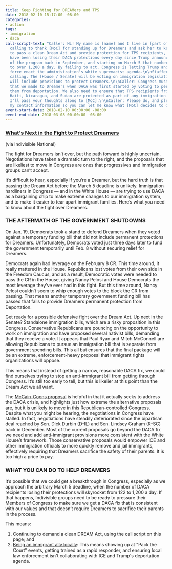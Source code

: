 ```yaml
---
title: Keep Fighting for DREAMers and TPS
date: 2018-02-10 15:17:00 -08:00
categories:
- action
tags:
- immigration
- daca
call-script-text: "Caller: Hi! My name is [name] and I live in [part of state]. I'm
  calling to thank [MoC] for standing up for Dreamers and ask her to keep working
  to pass a clean Dream Act and provide protection for TPS recipients, now. 122 Dreamers
  have been losing their DACA protections every day since Trump announced the end
  of the program back in September, and starting on March 5 that number will rise
  to over 1,200 a day. By failing to act, Congress is letting Trump and his deportation
  force enact the administration's white supremacist agenda.\n\nStaffer: Thanks for
  calling. The [House / Senate] will be voting on immigration legislation soon that
  will include provisions to protect Dreamers.\n\nCaller: Congress must keep the promise
  that we made to Dreamers when DACA was first started by voting to permanently protect
  them from deportation. We also need to ensure that TPS recipients from El Salvador,
  Haiti, Nicaragua, and Sudan are protected as part of any immigration deal. \n\nStaffer:
  I'll pass your thoughts along to [MoC].\n\nCaller: Please do, and please take down
  my contact information so you can let me know what [MoC] decides to do."
event-start-date: 2018-02-10 00:00:00 -08:00
event-end-date: 2018-03-08 00:00:00 -08:00
---
```


### [What's Next in the Fight to Protect Dreamers](https://www.indivisible.org/resource/whats-next-fight-protect-dreamers/)
(via Indivisible National)

The fight for Dreamers isn’t over, but the path forward is highly uncertain. Negotiations have taken a dramatic turn to the right, and the proposals that are likeliest to move in Congress are ones that progressives and immigration groups can’t accept.

It’s difficult to hear, especially if you’re a Dreamer, but the hard truth is that passing the Dream Act before the March 5 deadline is unlikely. Immigration hardliners in Congress — and in the White House — are trying to use DACA as a bargaining chip to make extreme changes to our immigration system, and to make it easier to tear apart immigrant families.  Here’s what you need to know about the fight over Dreamers.

### THE AFTERMATH OF THE GOVERNMENT SHUTDOWNS
On Jan. 19, Democrats took a stand to defend Dreamers when they voted against a temporary funding bill that did not include permanent protections for Dreamers. Unfortunately, Democrats voted just three days later to fund the government temporarily until Feb. 8 without securing relief for Dreamers. 

Democrats again had leverage on the February 8 CR.  This time around, it really mattered in the House. Republicans lost votes from their own side in the Freedom Caucus, and as a result, Democratic votes were needed to pass the CR in the House, giving Nancy Pelosi and House Democrats the most leverage they’ve ever had in this fight. But this time around, Nancy Pelosi couldn’t seem to whip enough votes to the block the CR from passing. That means another temporary government funding bill has passed that fails to provide Dreamers permanent protection from Deportation.

Get ready for a possible defensive fight over the Dream Act. Up next in the Senate? Standalone immigration bills, which are a risky proposition in this Congress. Conservative Republicans are pouncing on the opportunity to work on immigration and have proposed several nativist bills, demanding that they receive a vote. It appears that Paul Ryan and Mitch McConnell are allowing Republicans to pursue an immigration bill that is separate from government spending bills. This all but ensures that the final package will be an extreme, enforcement-heavy proposal that immigrant rights organizations will oppose.

This means that instead of getting a narrow, reasonable DACA fix, we could find ourselves trying to stop an anti-immigrant bill from getting through Congress. It’s still too early to tell, but this is likelier at this point than the Dream Act we all want.

The [McCain-Coons proposal](http://www.chicagotribune.com/news/immigration/ct-senate-bipartisan-immigration-plan-20180205-story.html) is helpful in that it actually seeks to address the DACA crisis, and highlights just how extreme the alternative proposals are, but it is unlikely to move in this Republican-controlled Congress. Despite what you might be hearing, the negotiations in Congress have stalled. In fact, negotiations have steadily deteriorated since the bipartisan deal reached by Sen. Dick Durbin (D-IL) and Sen. Lindsey Graham (R-SC) back in December. Most of the current proposals go beyond the DACA fix we need and add anti-immigrant provisions more consistent with the White House’s framework. Those conservative proposals would empower ICE and other immigration officials to more quickly remove and jail immigrants, effectively requiring that Dreamers sacrifice the safety of their parents. It is too high a price to pay.   

### WHAT YOU CAN DO TO HELP DREAMERS
It’s possible that we could get a breakthrough in Congress, especially as we approach the arbitrary March 5 deadline, when the number of DACA recipients losing their protections will skyrocket from 122 to 1,200 a day. If that happens, Indivisible groups need to be ready to pressure their Members of Congress to make sure we get a DACA fix that is consistent with our values and that doesn’t require Dreamers to sacrifice their parents in the process. 

This means:
1. Continuing to demand a clean DREAM Act, using the call script on this page; and 
2. [Being an immigrant ally locally](https://www.indivisible.org/resource/immigrant-ally-toolkit-introduction/): This means showing up at "Pack the Court" events, getting trained as a rapid responder, and ensuring local law enforcement isn't collaborating with ICE and Trump's deportation agenda.